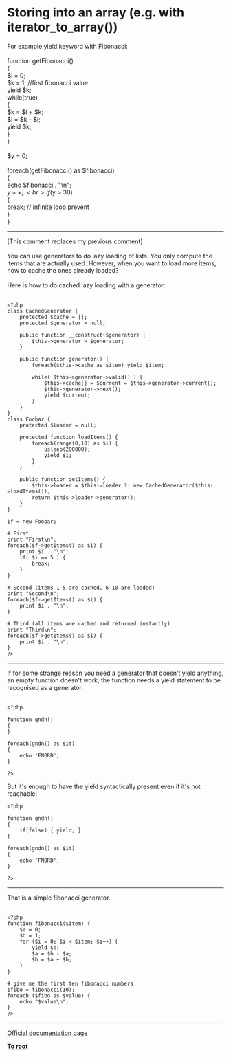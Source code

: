 # Storing into an array (e.g. with iterator_to_array())



For example yield keyword with Fibonacci:<br><br>function getFibonacci()<br>{<br>    $i = 0;<br>    $k = 1; //first fibonacci value<br>    yield $k;<br>    while(true)<br>    {<br>        $k = $i + $k;<br>        $i = $k - $i;<br>        yield $k;        <br>    }<br>}<br><br>$y = 0;<br><br>foreach(getFibonacci() as $fibonacci)<br>{<br>    echo $fibonacci . "\n";<br>    $y++;    <br>    if($y &gt; 30)<br>    {<br>        break; // infinite loop prevent<br>    }<br>}  

---

[This comment replaces my previous comment]<br><br>You can use generators to do lazy loading of lists. You only compute the items that are actually used. However, when you want to load more items, how to cache the ones already loaded?<br><br>Here is how to do cached lazy loading with a generator:<br><br>

```
<?php
class CachedGenerator {
    protected $cache = [];
    protected $generator = null;

    public function __construct($generator) {
        $this->generator = $generator;
    }

    public function generator() {
        foreach($this->cache as $item) yield $item;

        while( $this->generator->valid() ) {
            $this->cache[] = $current = $this->generator->current();
            $this->generator->next();
            yield $current;
        }
    }
}
class Foobar {
    protected $loader = null;

    protected function loadItems() {
        foreach(range(0,10) as $i) {
            usleep(200000);
            yield $i;
        }
    }

    public function getItems() {
        $this->loader = $this->loader ?: new CachedGenerator($this->loadItems());
        return $this->loader->generator();
    }
}

$f = new Foobar;

# First
print "First\n";
foreach($f->getItems() as $i) {
    print $i . "\n";
    if( $i == 5 ) {
        break;
    }
}

# Second (items 1-5 are cached, 6-10 are loaded)
print "Second\n";
foreach($f->getItems() as $i) {
    print $i . "\n";
}

# Third (all items are cached and returned instantly)
print "Third\n";
foreach($f->getItems() as $i) {
    print $i . "\n";
}
?>
```
  

---

If for some strange reason you need a generator that doesn&apos;t yield anything, an empty function doesn&apos;t work; the function needs a yield statement to be recognised as a generator.<br><br>

```
<?php

function gndn()
{
}

foreach(gndn() as $it)
{
    echo 'FNORD';
}

?>
```


 But it's enough to have the yield syntactically present even if it's not reachable:



```
<?php

function gndn()
{
    if(false) { yield; }
}

foreach(gndn() as $it)
{
    echo 'FNORD';
}

?>
```
  

---

That is a simple fibonacci generator.<br><br>

```
<?php
function fibonacci($item) {
    $a = 0;
    $b = 1;
    for ($i = 0; $i < $item; $i++) {
        yield $a;
        $a = $b - $a;
        $b = $a + $b;
    }
}

# give me the first ten fibonacci numbers
$fibo = fibonacci(10);
foreach ($fibo as $value) {
    echo "$value\n";
}
?>
```
  

---

[Official documentation page](https://www.php.net/manual/en/language.generators.syntax.php)

**[To root](/README.md)**